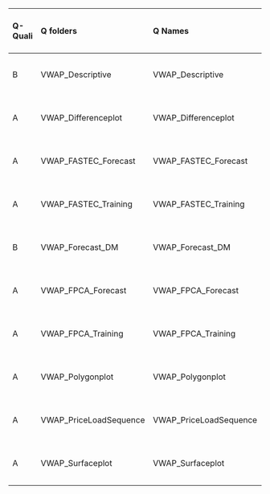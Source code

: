 |Q-Quali |Q folders              |Q Names                |Descriptions stats           |Keywords stats            |Found SW |Meta Info data fields    |
|:-------|:----------------------|:----------------------|:----------------------------|:-------------------------|:--------|:------------------------|
|B       |VWAP_Descriptive       |VWAP_Descriptive       |9 word(s), 48 Character(s)   |7: 4 (standard), 3 (new)  |r        |q, p, a, d, k, df, s, sa |
|A       |VWAP_Differenceplot    |VWAP_Differenceplot    |22 word(s), 116 Character(s) |5: 2 (standard), 3 (new)  |r        |q, p, a, d, k, df, s, sa |
|A       |VWAP_FASTEC_Forecast   |VWAP_FASTEC_Forecast   |19 word(s), 94 Character(s)  |10: 4 (standard), 6 (new) |r        |q, p, a, d, k, df, s, sa |
|A       |VWAP_FASTEC_Training   |VWAP_FASTEC_Training   |23 word(s), 115 Character(s) |9: 3 (standard), 6 (new)  |r        |q, p, a, d, k, df, s, sa |
|B       |VWAP_Forecast_DM       |VWAP_Forecast_DM       |9 word(s), 47 Character(s)   |7: 2 (standard), 5 (new)  |r        |q, p, a, d, k, df, s, sa |
|A       |VWAP_FPCA_Forecast     |VWAP_FPCA_Forecast     |21 word(s), 101 Character(s) |11: 6 (standard), 5 (new) |r        |q, p, a, d, k, df, s, sa |
|A       |VWAP_FPCA_Training     |VWAP_FPCA_Training     |30 word(s), 151 Character(s) |10: 5 (standard), 5 (new) |r        |q, p, a, d, k, df, s, sa |
|A       |VWAP_Polygonplot       |VWAP_Polygonplot       |12 word(s), 64 Character(s)  |5: 0 (standard), 5 (new)  |r        |q, p, a, d, k, df, s, sa |
|A       |VWAP_PriceLoadSequence |VWAP_PriceLoadSequence |11 word(s), 57 Character(s)  |5: 1 (standard), 4 (new)  |r        |q, p, a, d, k, df, s, sa |
|A       |VWAP_Surfaceplot       |VWAP_Surfaceplot       |11 word(s), 54 Character(s)  |7: 2 (standard), 5 (new)  |r        |q, p, a, d, k, df, s, sa |
